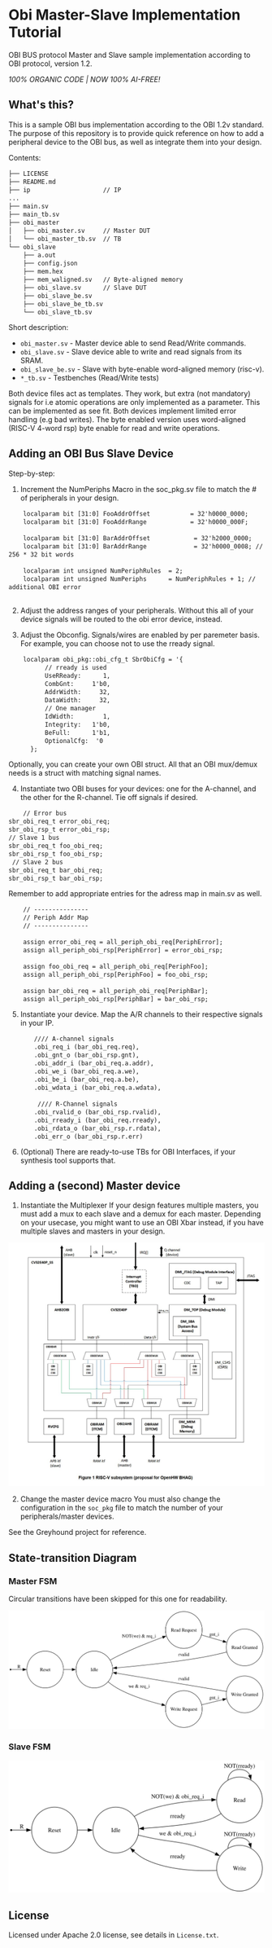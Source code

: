 # Obi Master-Slave Implementation Tutorial

OBI BUS protocol Master and Slave sample implementation according to
OBI protocol, version 1.2.

*100% ORGANIC CODE | NOW 100% AI-FREE!*

## What's this?

This is a sample OBI bus implementation according to the OBI 1.2v standard.
The purpose of this repository is to provide quick reference on how to add a
peripheral device to the OBI bus, as well as integrate them into your design.

Contents:

```
├── LICENSE
├── README.md
├── ip                    // IP
...
├── main.sv
├── main_tb.sv
├── obi_master
│   ├── obi_master.sv     // Master DUT
│   └── obi_master_tb.sv  // TB
└── obi_slave
    ├── a.out
    ├── config.json
    ├── mem.hex
    ├── mem_waligned.sv   // Byte-aligned memory
    ├── obi_slave.sv      // Slave DUT
    ├── obi_slave_be.sv
    ├── obi_slave_be_tb.sv
    └── obi_slave_tb.sv

```
Short description: 
- `obi_master.sv` - Master device able to send Read/Write commands.
- `obi_slave.sv` - Slave device able to write and read signals from its SRAM.
- `obi_slave_be.sv` - Slave with byte-enable word-aligned memory (risc-v).
- `*_tb.sv` - Testbenches (Read/Write tests)

Both device files act as templates. They work, but extra (not mandatory) signals for i.e atomic
operations are only implemented as a parameter. This can be implemented as see fit.
Both devices implement limited error handling (e.g bad writes).
The byte enabled version uses word-aligned (RISC-V 4-word rsp) byte enable for read and write operations.

## Adding an OBI Bus Slave Device

Step-by-step:

1. Increment the NumPeriphs Macro in the soc_pkg.sv file to match the # of peripherals in your design.

```
    localparam bit [31:0] FooAddrOffset           = 32'h0000_0000;
    localparam bit [31:0] FooAddrRange            = 32'h0000_000F; 

    localparam bit [31:0] BarAddrOffset            = 32'h2000_0000;
    localparam bit [31:0] BarAddrRange             = 32'h0000_0008; // 256 * 32 bit words

    localparam int unsigned NumPeriphRules  = 2;
    localparam int unsigned NumPeriphs      = NumPeriphRules + 1; // additional OBI error


```
2. Adjust the address ranges of your peripherals. Without this
all of your device signals will be routed to the obi error device, instead.

3. Adjust the Obconfig. Signals/wires are enabled by per paremeter basis. For example, 
you can choose not to use the rready signal. 
```
    localparam obi_pkg::obi_cfg_t SbrObiCfg = '{
          // rready is used
          UseRReady:      1,
          CombGnt:     1'b0,
          AddrWidth:     32,
          DataWidth:     32,
          // One manager
          IdWidth:        1,
          Integrity:   1'b0,
          BeFull:      1'b1,
          OptionalCfg:  '0
      };
```

Optionally, you can create your own OBI struct. All that an OBI mux/demux needs is a struct with matching signal names.

4. Instantiate two OBI buses for your devices: 
one for the A-channel, and the other for the R-channel. 
Tie off signals if desired.

```
    // Error bus
sbr_obi_req_t error_obi_req;
sbr_obi_rsp_t error_obi_rsp;
// Slave 1 bus
sbr_obi_req_t foo_obi_req;
sbr_obi_rsp_t foo_obi_rsp;
 // Slave 2 bus
sbr_obi_req_t bar_obi_req;
sbr_obi_rsp_t bar_obi_rsp;

```

Remember to add appropriate entries for the adress map in main.sv as well.

```
    // ---------------
    // Periph Addr Map
    // ---------------

    assign error_obi_req = all_periph_obi_req[PeriphError];
    assign all_periph_obi_rsp[PeriphError] = error_obi_rsp;

    assign foo_obi_req = all_periph_obi_req[PeriphFoo];
    assign all_periph_obi_rsp[PeriphFoo] = foo_obi_rsp;
    
    assign bar_obi_req = all_periph_obi_req[PeriphBar];
    assign all_periph_obi_rsp[PeriphBar] = bar_obi_rsp;

```

5. Instantiate your device. Map the A/R channels to their respective signals in your IP.

```
       //// A-channel signals
       .obi_req_i (bar_obi_req.req),
       .obi_gnt_o (bar_obi_rsp.gnt),
       .obi_addr_i (bar_obi_req.a.addr),
       .obi_we_i (bar_obi_req.a.we),
       .obi_be_i (bar_obi_req.a.be),
       .obi_wdata_i (bar_obi_req.a.wdata),

        //// R-Channel signals
       .obi_rvalid_o (bar_obi_rsp.rvalid),
       .obi_rready_i (bar_obi_req.rready),
       .obi_rdata_o (bar_obi_rsp.r.rdata),
       .obi_err_o (bar_obi_rsp.r.err)
```
6. (Optional) There are ready-to-use TBs for OBI Interfaces,
if your synthesis tool supports that.

## Adding a (second) Master device

1. Instantiate the Multiplexer
If your design features multiple masters, you must add a mux to each slave and a demux
for each master. Depending on your usecase, you might want to 
use an OBI Xbar instead, if you have multiple slaves and masters in your design.

![OBI-XBAR](obi_xbar.jpg)


2. Change the master device macro
You must also change the configuration in the `soc_pkg` file
to match the number of your peripherals/master devices. 

See the Greyhound project for reference.


## State-transition Diagram

### Master FSM
Circular transitions have been skipped for this one for readability.

![A state transition diagram drawn by GraphViz.](fsm.svg)


### Slave FSM
![A state transition diagram drawn by GraphViz.](fsm-slave.svg)


## License

Licensed under Apache 2.0 license, see details in `License.txt`.

